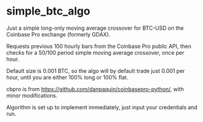 # simple_btc_algo

Just a simple long-only moving average crossover for BTC-USD on the Coinbase Pro exchange (formerly GDAX).

Requests previous 100 hourly bars from the Coinbase Pro public API, then checks for a 50/100 period simple moving average crossover, once per hour.

Default size is 0.001 BTC, so the algo will by default trade just 0.001 per hour, until you are either 100% long or 100% flat.

cbpro is from https://github.com/danpaquin/coinbasepro-python/, with minor modifications.

Algorithm is set up to implement immediately, just input your credentials and run.

